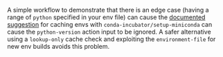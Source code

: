 A simple workflow to demonstrate that there is an edge case (having a range of `python` specified in your env file) can cause the [documented suggestion](https://github.com/conda-incubator/setup-miniconda?tab=readme-ov-file#caching-environments) for caching envs with `conda-incubator/setup-miniconda` can cause the `python-version` action input to be ignored. A safer alternative using a `lookup-only` cache check and exploiting the `environment-file` for new env builds avoids this problem.
